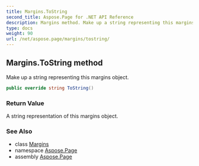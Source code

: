 ```yaml
---
title: Margins.ToString
second_title: Aspose.Page for .NET API Reference
description: Margins method. Make up a string representing this margins object
type: docs
weight: 90
url: /net/aspose.page/margins/tostring/
---
```

## Margins.ToString method

Make up a string representing this margins object.

```csharp
public override string ToString()
```

### Return Value

A string representation of this margins object.

### See Also

* class [Margins](../)
* namespace [Aspose.Page](../../margins/)
* assembly [Aspose.Page](../../../)


